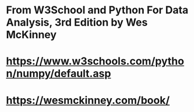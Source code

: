 # From W3School and Python For Data Analysis, 3rd Edition by Wes McKinney

# https://www.w3schools.com/python/numpy/default.asp

# https://wesmckinney.com/book/
